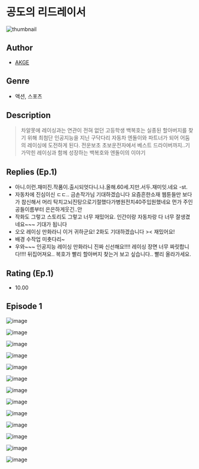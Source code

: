 # 공도의 리드레이서
![thumbnail](https://image-comic.pstatic.net/user_contents_data/challenge_comic/2023/05/23/upload_3977575913850614578_480x623.jpeg)

## Author
- [AKGE](https://comic.naver.com/artistTitle?id=366757)

## Genre
- 액션, 스포츠

## Description
> 차알못에 레이싱과는 연관이 전혀 없던 고등학생 백복호는 실종된 할아버지를 찾기 위해 최첨단 인공지능을 지닌 구닥다리 자동차 엔돌이와 파트너가 되어 어둠의 레이싱에 도전하게 된다. 전운보초 초보운전자에서 베스트 드라이버까지..기가막힌 레이싱과 함께 성장하는 백복호와 엔돌이의 이야기

## Replies (Ep.1)
- 아니.이런.재미진.작품이.출시되엇다니.나.올해.60세.지만.서두.재미잇.네요 -st.
- 자동차에 진심이신 ㄷㄷ.. 금손작가님 기대하겠습니다 요즘흔한소재 웹툰들만 보다가 참신해서 머리 탁치고뇌진탕으로기절했다가병원전치40주입원했네요 먼가 주인공들이름부터 은은하게웃긴..안
- 작화도 그렇고 스토리도 그렇고 너무 재밌어요. 인간이랑 자동차랑 다 너무 잘생겼네요~~~ 기대가 됩니다
- 오오 레이싱 만화라니 이거 귀하군요! 2화도 기대하겠습니다 >< 재밌어요!
- 배경 수작업 미춋다리~
- 우와~~~ 인공지능 레이싱 만화라니 진짜 신선해요!!!! 레이싱 장면 너무 짜릿합니다!!!! 뒤집어져요.. 복호가 빨리 할아버지 찾는거 보고 싶습니다.. 빨리 올라가세요.

## Rating (Ep.1)
- 10.00

## Episode 1
![image](https://image-comic.pstatic.net/user_contents_data/challenge_comic/2023/05/23/366757/upload_7221301242079241776.jpeg)

![image](https://image-comic.pstatic.net/user_contents_data/challenge_comic/2023/05/23/366757/upload_7016942902142133606.jpeg)

![image](https://image-comic.pstatic.net/user_contents_data/challenge_comic/2023/05/23/366757/upload_7075262089043063092.jpeg)

![image](https://image-comic.pstatic.net/user_contents_data/challenge_comic/2023/05/23/366757/upload_7234581328974340409.jpeg)

![image](https://image-comic.pstatic.net/user_contents_data/challenge_comic/2023/05/23/366757/upload_4136104775898260274.jpeg)

![image](https://image-comic.pstatic.net/user_contents_data/challenge_comic/2023/05/23/366757/upload_3473510486026760501.jpeg)

![image](https://image-comic.pstatic.net/user_contents_data/challenge_comic/2023/05/23/366757/upload_3474304140198437731.jpeg)

![image](https://image-comic.pstatic.net/user_contents_data/challenge_comic/2023/05/23/366757/upload_7017842293271968098.jpeg)

![image](https://image-comic.pstatic.net/user_contents_data/challenge_comic/2023/05/23/366757/upload_3906416806321022519.jpeg)

![image](https://image-comic.pstatic.net/user_contents_data/challenge_comic/2023/05/23/366757/upload_3760563281030832696.jpeg)

![image](https://image-comic.pstatic.net/user_contents_data/challenge_comic/2023/05/23/366757/upload_7364058537589683555.jpeg)

![image](https://image-comic.pstatic.net/user_contents_data/challenge_comic/2023/05/23/366757/upload_7161678205364364339.jpeg)

![image](https://image-comic.pstatic.net/user_contents_data/challenge_comic/2023/05/23/366757/upload_3690480225044609081.jpeg)
